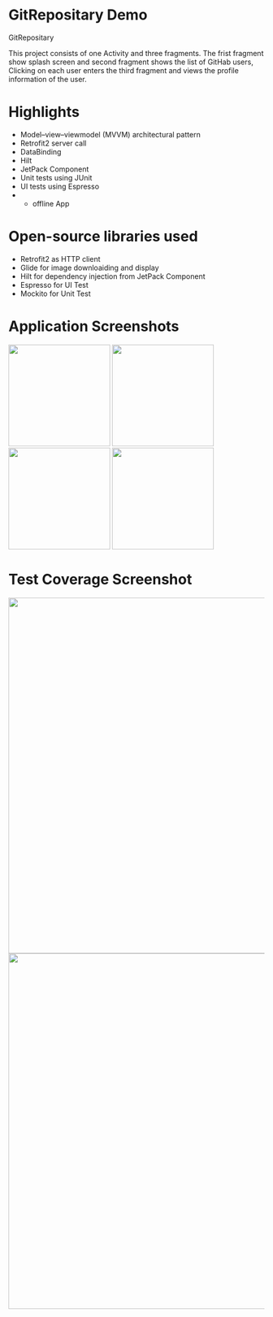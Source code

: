 # GitRepositary Demo

GitRepositary

This project consists of one Activity and three fragments. The frist fragment show splash screen and second fragment shows the list of GitHab users, Clicking on each user enters the third fragment and views the profile information of the user.


# Highlights
- Model–view–viewmodel (MVVM) architectural pattern
- Retrofit2 server call
- DataBinding
- Hilt
- JetPack Component
- Unit tests using JUnit
- UI tests using Espresso
- - offline App


# Open-source libraries used
- Retrofit2 as HTTP client
- Glide for image downloaiding and display
- Hilt for dependency injection from JetPack Component
- Espresso   for UI Test
- Mockito  for Unit Test 

# Application Screenshots
<img src="https://user-images.githubusercontent.com/8200348/160273107-e2d535d8-ef27-4cbe-9a41-f5e8cd48e6ad.jpeg" width="200">

<img src="https://user-images.githubusercontent.com/8200348/160273074-59737bf4-d06f-47c2-8c11-e796d861842a.jpeg"  width="200">


<img src="https://user-images.githubusercontent.com/8200348/160273056-7d2eabe4-3ca6-4649-9c31-2b4506824d84.jpeg" width="200">


<img src="https://user-images.githubusercontent.com/8200348/160273037-d64a56ac-8726-4ab0-9c14-3fce483f416b.jpeg"  width="200">










# Test Coverage Screenshot

<img width="700" src="https://user-images.githubusercontent.com/8200348/160274694-10516de0-c8ec-4437-a871-8dffae77237f.png">


<img width="700" src="https://user-images.githubusercontent.com/8200348/160274788-3be319d9-903e-42bb-a33d-217060ca53f1.png">





